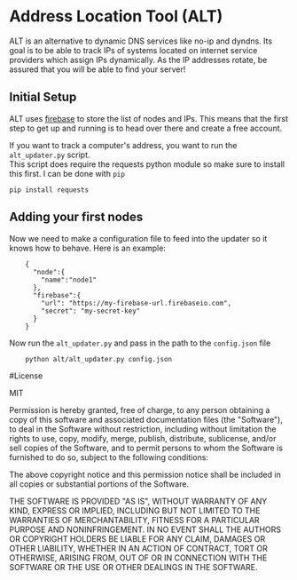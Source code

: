 # Address Location Tool (ALT)

ALT is an alternative to dynamic DNS services like no-ip and dyndns. Its goal is to be able to track IPs of
systems located on internet service providers which assign IPs dynamically. As the IP addresses rotate, be assured
that you will be able to find your server!

## Initial Setup

ALT uses [firebase](https://www.firebase.com) to store the list of nodes and IPs. This means that the first step to get up
and running is to head over there and create a free account.

If you want to track a computer's address, you want to run the `alt_updater.py` script.  
This script does require the requests python module so make sure to install this first. I can be done with `pip`


    pip install requests



## Adding your first nodes

Now we need to make a configuration file to feed into the updater so it knows how to behave. Here is an example:

        {
          "node":{
            "name":"node1"
          },
          "firebase":{
            "url": "https://my-firebase-url.firebaseio.com",
            "secret": "my-secret-key"
          }
        }


Now run the `alt_updater.py` and pass in the path to the `config.json` file

        python alt/alt_updater.py config.json 



#License

MIT

Permission is hereby granted, free of charge, to any person obtaining a copy of this software and associated documentation files (the "Software"), to deal in the Software without restriction, including without limitation the rights to use, copy, modify, merge, publish, distribute, sublicense, and/or sell copies of the Software, and to permit persons to whom the Software is furnished to do so, subject to the following conditions:

The above copyright notice and this permission notice shall be included in all copies or substantial portions of the Software.

THE SOFTWARE IS PROVIDED "AS IS", WITHOUT WARRANTY OF ANY KIND, EXPRESS OR IMPLIED, INCLUDING BUT NOT LIMITED TO THE WARRANTIES OF MERCHANTABILITY, FITNESS FOR A PARTICULAR PURPOSE AND NONINFRINGEMENT. IN NO EVENT SHALL THE AUTHORS OR COPYRIGHT HOLDERS BE LIABLE FOR ANY CLAIM, DAMAGES OR OTHER LIABILITY, WHETHER IN AN ACTION OF CONTRACT, TORT OR OTHERWISE, ARISING FROM, OUT OF OR IN CONNECTION WITH THE SOFTWARE OR THE USE OR OTHER DEALINGS IN THE SOFTWARE.